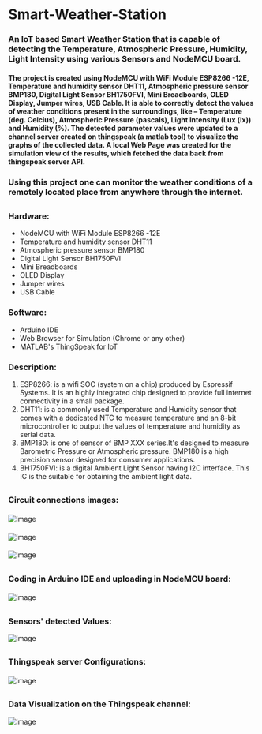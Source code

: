# Smart-Weather-Station
### An IoT based Smart Weather Station that is capable of detecting the Temperature, Atmospheric Pressure, Humidity, Light Intensity using various Sensors and NodeMCU board.
#### The project is created using NodeMCU with WiFi Module ESP8266 -12E, Temperature and humidity sensor DHT11, Atmospheric pressure sensor BMP180, Digital Light Sensor BH1750FVI, Mini Breadboards, OLED Display, Jumper wires, USB Cable. It is able to correctly detect the values of weather conditions present in the surroundings, like – Temperature (deg. Celcius), Atmospheric Pressure (pascals), Light Intensity (Lux (lx)) and Humidity (%). The detected parameter values were updated to a channel server created on thingspeak (a matlab tool) to visualize the graphs of the collected data. A local Web Page was created for the simulation view of the results, which fetched the data back from thingspeak server API.
### Using this project one can monitor the weather conditions of a remotely located place from anywhere through the internet.

## 
### Hardware:
- NodeMCU with WiFi Module ESP8266 -12E
- Temperature and humidity sensor DHT11
- Atmospheric pressure sensor BMP180
- Digital Light Sensor BH1750FVI
- Mini Breadboards
- OLED Display
- Jumper wires
- USB Cable

### Software:
- Arduino IDE
- Web Browser for Simulation (Chrome or any other)
- MATLAB's ThingSpeak for IoT

### Description:
1) ESP8266: is a wifi SOC (system on a chip) produced by Espressif Systems. It is an highly integrated chip designed to provide full internet connectivity in a small package.
2) DHT11: is a commonly used Temperature and Humidity sensor that comes with a dedicated NTC to measure temperature and an 8-bit microcontroller to output the values of temperature and humidity as serial data.
3) BMP180: is one of sensor of BMP XXX series.It's designed to measure Barometric Pressure or Atmospheric pressure. BMP180 is a high precision sensor designed for consumer applications.
4) BH1750FVI: is a digital Ambient Light Sensor having I2C interface. This IC is the suitable for obtaining the ambient light data.
## 
### Circuit connections images:
####
![image](https://github.com/NIRANJAN-K-DESHMUKH/Smart-Weather-Station/assets/82277471/4ebb1e2e-5add-4328-b2ab-74c3cb16c82a)
####
![image](https://github.com/NIRANJAN-K-DESHMUKH/Smart-Weather-Station/assets/82277471/cf98a63d-2fbb-4863-a495-9d6096ae1f26)
####
![image](https://github.com/NIRANJAN-K-DESHMUKH/Smart-Weather-Station/assets/82277471/bef5c638-a5bd-4ae5-a09c-514455e1719e)

## 
### Coding in Arduino IDE and uploading in NodeMCU board:
####
![image](https://github.com/NIRANJAN-K-DESHMUKH/Smart-Weather-Station/assets/82277471/cc1509ca-28d1-4a87-8600-100b8289538f)
##
### Sensors' detected Values:
![image](https://github.com/NIRANJAN-K-DESHMUKH/Smart-Weather-Station/assets/82277471/353802d0-f550-4f67-bade-467c5dea7955)

##
### Thingspeak server Configurations:
####
![image](https://github.com/NIRANJAN-K-DESHMUKH/Smart-Weather-Station/assets/82277471/b19c36a6-f65e-4e6d-b34e-082445ce945e)
##
### Data Visualization on the Thingspeak channel:
![image](https://github.com/NIRANJAN-K-DESHMUKH/Smart-Weather-Station/assets/82277471/7b8bf118-50da-47b3-82d6-791331f14c4a)
